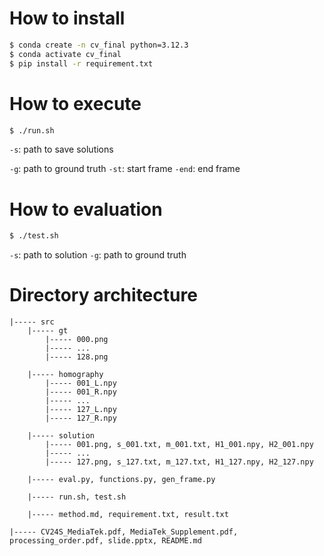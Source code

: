 # How to install
```bash
$ conda create -n cv_final python=3.12.3
$ conda activate cv_final
$ pip install -r requirement.txt
```

# How to execute
```bash
$ ./run.sh
```
`-s`: path to save solutions  

`-g`: path to ground truth
`-st`: start frame
`-end`: end frame

# How to evaluation
```bash
$ ./test.sh
```
`-s`: path to solution
`-g`: path to ground truth

# Directory architecture

```
|----- src
    |----- gt
        |----- 000.png
        |----- ...
        |----- 128.png

    |----- homography
        |----- 001_L.npy
        |----- 001_R.npy
        |----- ...
        |----- 127_L.npy
        |----- 127_R.npy

    |----- solution
        |----- 001.png, s_001.txt, m_001.txt, H1_001.npy, H2_001.npy
        |----- ...
        |----- 127.png, s_127.txt, m_127.txt, H1_127.npy, H2_127.npy

    |----- eval.py, functions.py, gen_frame.py

    |----- run.sh, test.sh

    |----- method.md, requirement.txt, result.txt

|----- CV24S_MediaTek.pdf, MediaTek_Supplement.pdf, processing_order.pdf, slide.pptx, README.md
```
